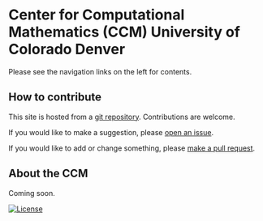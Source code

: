 # Center for Computational Mathematics (CCM) University of Colorado Denver

Please see the navigation links on the left for contents.

## How to contribute

This site is hosted from a [git repository](https://github.com/ccmucdenver/ccm-docs). Contributions are welcome. 

If you would like to make a suggestion, please [open an issue](https://github.com/ccmucdenver/ccm-docs/issues/new/choose).

If you would like to add or change something, please [make a pull request](../pull_request/).

## About the CCM

Coming soon.


[![License](https://img.shields.io/badge/License-Apache%202.0-blue.svg)](https://opensource.org/licenses/Apache-2.0)
